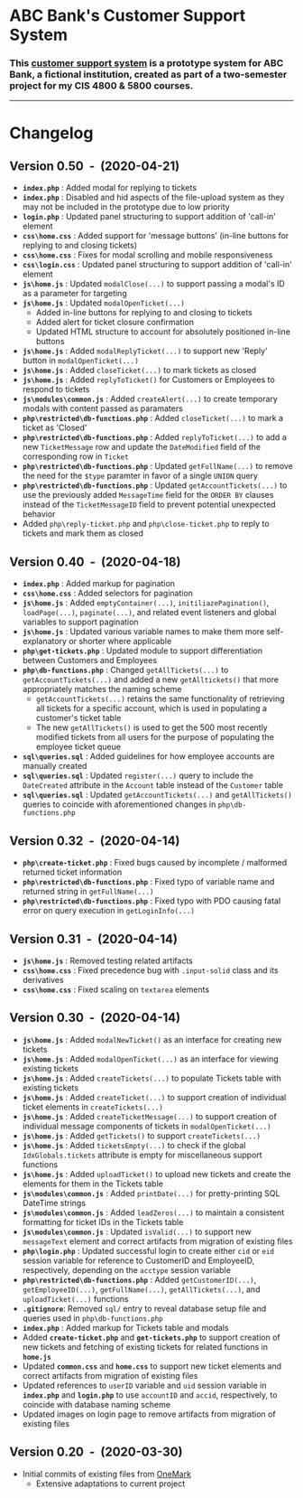# ABC Bank's Customer Support System
### This [customer support system](https://abcbank-support.herokuapp.com) is a prototype system for ABC Bank, a fictional institution, created as part of a two-semester project for my CIS 4800 & 5800 courses.

---
# Changelog
## Version 0.50 &nbsp;-&nbsp; (2020-04-21)
* **`index.php`** : Added modal for replying to tickets
* **`index.php`** : Disabled and hid aspects of the file-upload system as they may not be included in the prototype due to low priority
* **`login.php`** : Updated panel structuring to support addition of 'call-in' element
* **`css\home.css`** : Added support for 'message buttons' (in-line buttons for replying to and closing tickets)
* **`css\home.css`** : Fixes for modal scrolling and mobile responsiveness
* **`css\login.css`** : Updated panel structuring to support addition of 'call-in' element
* **`js\home.js`** : Updated `modalClose(...)` to support passing a modal's ID as a parameter for targeting
* **`js\home.js`** : Updated `modalOpenTicket(...)`
    * Added in-line buttons for replying to and closing to tickets
    * Added alert for ticket closure confirmation
    * Updated HTML structure to account for absolutely positioned in-line buttons
* **`js\home.js`** : Added `modalReplyTicket(...)` to support new 'Reply' button in `modalOpenTicket(...)`
* **`js\home.js`** : Added `closeTicket(...)` to mark tickets as closed
* **`js\home.js`** : Added `replyToTicket()` for Customers or Employees to respond to tickets
* **`js\modules\common.js`** : Added `createAlert(...)` to create temporary modals with content passed as paramaters
* **`php\restricted\db-functions.php`** : Added `closeTicket(...)` to mark a ticket as 'Closed'
* **`php\restricted\db-functions.php`** : Added `replyToTicket(...)` to add a new `TicketMessage` row and update the `DateModified` field of the corresponding row in `Ticket`
* **`php\restricted\db-functions.php`** : Updated `getFullName(...)` to remove the need for the `$type` paramter in favor of a single `UNION` query
* **`php\restricted\db-functions.php`** : Updated `getAccountTickets(...)` to use the previously added `MessageTime` field for the `ORDER BY` clauses instead of the `TicketMessageID` field to prevent potential unexpected behavior
* Added `php\reply-ticket.php` and `php\close-ticket.php` to reply to tickets and mark them as closed


## Version 0.40 &nbsp;-&nbsp; (2020-04-18)
* **`index.php`** : Added markup for pagination
* **`css\home.css`** : Added selectors for pagination
* **`js\home.js`** : Added `emptyContainer(...)`, `initiliazePagination()`, `loadPage(...)`, `paginate(...)`, and related event listeners and global variables to support pagination
* **`js\home.js`** : Updated various variable names to make them more self-explanatory or shorter where applicable
* **`php\get-tickets.php`** : Updated module to support differentiation between Customers and Employees
* **`php\db-functions.php`** : Changed `getAllTickets(...)` to `getAccountTickets(...)` and added a new `getAlltickets()` that more appropriately matches the naming scheme
    * `getAccountTickets(...)` retains the same functionality of retrieving all tickets for a specific account, which is used in populating a customer's ticket table
    * The new `getAllTickets()` is used to get the 500 most recently modified tickets from all users for the purpose of populating the employee ticket queue
* **`sql\queries.sql`** : Added guidelines for how employee accounts are manually created
* **`sql\queries.sql`** : Updated `register(...)` query to include the `DateCreated` attribute in the `Account` table instead of the `Customer` table
* **`sql\queries.sql`** : Updated `getAccountTickets(...)` and `getAllTickets()` queries to coincide with aforementioned changes in `php\db-functions.php`

## Version 0.32 &nbsp;-&nbsp; (2020-04-14)
* **`php\create-ticket.php`** : Fixed bugs caused by incomplete / malformed returned ticket information
* **`php\restricted\db-functions.php`** : Fixed typo of variable name and returned string in `getFullName(...)`
* **`php\restricted\db-functions.php`** : Fixed typo with PDO causing fatal error on query execution in `getLoginInfo(...)`

## Version 0.31 &nbsp;-&nbsp; (2020-04-14)
* **`js\home.js`** : Removed testing related artifacts
* **`css\home.css`** : Fixed precedence bug with `.input-solid` class and its derivatives
* **`css\home.css`** : Fixed scaling on `textarea` elements

## Version 0.30 &nbsp;-&nbsp; (2020-04-14)
* **`js\home.js`** : Added `modalNewTicket()` as an interface for creating new tickets
* **`js\home.js`** : Added `modalOpenTicket(...)` as an interface for viewing existing tickets
* **`js\home.js`** : Added `createTickets(...)` to populate Tickets table with existing tickets
* **`js\home.js`** : Added `createTicket(...)` to support creation of individual ticket elements in `createTickets(...)`
* **`js\home.js`** : Added `createTicketMessage(...)` to support creation of individual message components of tickets in `modalOpenTicket(...)`
* **`js\home.js`** : Added `getTickets()` to support `createTickets(...)`
* **`js\home.js`** : Added `ticketsEmpty(...)` to check if the global `IdxGlobals.tickets` attribute is empty for miscellaneous support functions
* **`js\home.js`** : Added `uploadTicket()` to upload new tickets and create the elements for them in the Tickets table
* **`js\modules\common.js`** : Added `printDate(...)` for pretty-printing SQL DateTime strings
* **`js\modules\common.js`** : Added `leadZeros(...)` to maintain a consistent formatting for ticket IDs in the Tickets table
* **`js\modules\common.js`** : Updated `isValid(...)` to support new `messageText` element and correct artifacts from migration of existing files
* **`php\login.php`** : Updated successful login to create either `cid` or `eid` session variable for reference to CustomerID and EmployeeID, respectively, depending on the `acctype` session variable
* **`php\restricted\db-functions.php`** : Added `getCustomerID(...)`, `getEmployeeID(...)`, `getFullName(...)`, `getAllTickets(...)`, and `uploadTicket(...)` functions
* **`.gitignore`**: Removed `sql/` entry to reveal database setup file and queries used in `php\db-functions.php`
* **`index.php`** : Added markup for Tickets table and modals
* Added **`create-ticket.php`** and **`get-tickets.php`** to support creation of new tickets and fetching of existing tickets for related functions in **`home.js`**
* Updated **`common.css`** and **`home.css`** to support new ticket elements and correct artifacts from migration of existing files
* Updated references to `userID` variable and `uid` session variable in **`index.php`** and **`login.php`** to use `accountID` and `accid`, respectively, to coincide with database naming scheme
* Updated images on login page to remove artifacts from migration of existing files

## Version 0.20 &nbsp;-&nbsp; (2020-03-30)
* Initial commits of existing files from [OneMark](https://github.com/msihly/OneMark-Public)
    * Extensive adaptations to current project